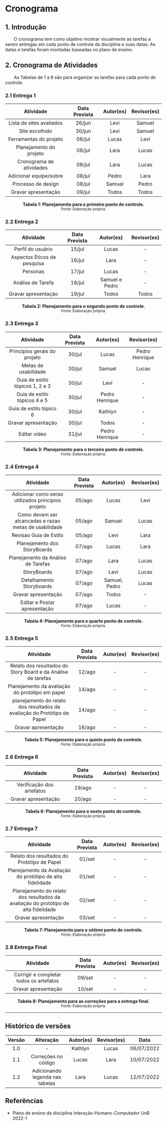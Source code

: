 # Cronograma

## 1. Introdução

&emsp;&emsp;O cronograma tem como objetivo mostrar visualmente as tarefas a serem entregas em cada ponto de controle da disciplina e suas datas. As datas e tarefas foram montadas baseadas no  plano de ensino.

## 2. Cronograma de Atividades

&emsp;&emsp;As Tabelas de 1 a 8 são para organizar as tarefas para cada ponto de controle.

### 2.1 Entrega 1

|           Atividade          |    Data  Prevista  |  Autor(es) | Revisor(es) |
|:----------------------------:|:----------:| :--------: | :---------: |
| Lista de sites avaliados     |        26/jun    | Levi | Samuel |
|        Site escolhido        |   30/jun     | Levi | Samuel |
|    Ferramentas do projeto    |   08/jul  | Lucas | Levi |
|     Planejamento do projeto  |    08/jul| Lara | Lucas |
|     Cronograma de atividades |    08/jul| Lara | Lucas |
|    Adicionar equipe/sobre    |    08/jul| Pedro | Lara |
|         Processo de design   |  08/jul| Samuel | Pedro |
|      Gravar apresentação     |  09/jul| Todos | Todos |

<figcaption align='center'>
    <b>Tabela 1: Planejamento para o primeiro ponto de controle.</b>
    <br><small>Fonte: Elaboração própria.</small>
</figcaption>

### 2.2 Entrega 2

|           Atividade          |    Data  Prevista  | Autor(es) | Revisor(es) |
|:----------------------------:|:----------:| :-------: | :---------: |
| Perfil do usuário    |        15/jul    | Lucas | - |
|        Aspectos Éticos de pesquisa       |   16/jul     | Lara | - |
|    Personas    |   17/jul  | Lucas | - |
|     Análise de Tarefa  |    18/jul| Samuel e Pedro | - |
|      Gravar apresentação     |  19/jul| Todos | Todos |

<figcaption align='center'>
    <b>Tabela 2: Planejamento para o segundo ponto de controle.</b>
    <br><small>Fonte: Elaboração própria.</small>
</figcaption>

### 2.3 Entrega 3

|           Atividade          |    Data Prevista    | Autor(es) | Revisor(es) |
|:----------------------------:|:----------:| :-------: | :---------: |
| Princípios gerais do projeto    |        30/jul    | Lucas | Pedro Henrique |
|        Metas de usabilidade       |   30/jul     | Samuel | Lucas |
|    Guia de estilo tópicos 1, 2  e  3  |   30/jul  | Levi | - |
|    Guia de estilo tópicos 4 e 5  |   30/jul  | Pedro Henrique | - |
|    Guia de estilo tópico 6  |   30/jul  | Kathlyn | - |
|      Gravar apresentação     |  30/jul| Todos | - |
|      Editar vídeo     |  31/jul| Pedro Henrique | - |

<figcaption align='center'>
    <b>Tabela 3: Planejamento para o terceiro ponto de controle.</b>
    <br><small>Fonte: Elaboração própria.</small>
</figcaption>

### 2.4 Entrega 4

|           Atividade          |    Data Prevista   | Autor(es) | Revisor(es) |
|:----------------------------:|:----------:|  :-------: | :---------: |
| Adicionar como serao utilizados principios projeto    |        05/ago    | Lucas | Levi |
| Como devem ser alcancadas e razao metas de usabilidade    |        05/ago    | Samuel | Lucas |
| Revisao Guia de Estilo    |        05/ago    | Levi | Lara |
| Planejamento dos StoryBoards    |        07/ago    | Lucas | Lara |
| Planejamento da Análise de Tarefas    |        07/ago    | Lara | Lucas |
| StoryBoards    |        07/ago    | Levi | Lucas |
| Detalhamento Storyboards    |        07/ago    | Samuel, Pedro | Lucas |
|      Gravar apresentação     |  07/ago | Todos | - |
|      Editar e Postar apresentação     |  07/ago | Lucas | - |

<figcaption align='center'>
    <b>Tabela 4: Planejamento para o quarto ponto de controle.</b>
    <br><small>Fonte: Elaboração própria.</small>
</figcaption>

### 2.5 Entrega 5

|           Atividade          |    Data Prevista   | Autor(es) | Revisor(es) |
|:----------------------------:|:----------:|  :-------: | :---------: |
| Relato dos resultados do Story Board e da Análise de tarefas    |        12/ago    |- | - |
|    Planejamento da avaliação do protótipo em papel    |   14/ago  |- | - |
|     planejamento do relato dos resultados da avaliação do Protótipo de Papel  |    14/ago|- | - |
|      Gravar apresentação     |  16/ago|- | - |

<figcaption align='center'>
    <b>Tabela 5: Planejamento para o quinto ponto de controle.</b>
    <br><small>Fonte: Elaboração própria.</small>
</figcaption>

### 2.6 Entrega 6

|           Atividade          |    Data Prevista   | Autor(es) | Revisor(es) |
|:----------------------------:|:----------:|  :-------: | :---------: |
| Verificação dos artefatos     |        19/ago    |- | - |
|      Gravar apresentação     |  20/ago |- | - |

<figcaption align='center'>
    <b>Tabela 6: Planejamento para o sexto ponto de controle.</b>
    <br><small>Fonte: Elaboração própria.</small>
</figcaption>

### 2.7 Entrega 7

|           Atividade          |    Data Prevista   | Autor(es) | Revisor(es) |
|:----------------------------:|:----------:|  :-------: | :---------: |
|  Relato dos resultados do Protótipo de Papel     |        01/set    | - | - |
|      Planejamento da Avaliação do protótipo de alta fidelidade       |   01/set     | - | - |
|     Planejamento do relato dos resultados da avaliação do protótipo de alta fidelidade   |   02/set  | - | - |
|     Gravar apresentação  |    03/set| - | - |

<figcaption align='center'>
    <b>Tabela 7: Planejamento para o sétimo ponto de controle.</b>
    <br><small>Fonte: Elaboração própria.</small>
</figcaption>

### 2.8 Entrega Final

|           Atividade          |    Data Prevista   | Autor(es) | Revisor(es) |
|:----------------------------:|:----------:|  :-------: | :---------: |
| Corrigir e completar todos os artefatos     |        09/set    | - | - |
|      Gravar apresentação     |  10/set| - | - |

<figcaption align='center'>
    <b>Tabela 8: Planejamento para as correções para a entrega final.</b>
    <br><small>Fonte: Elaboração própria.</small>
</figcaption>

---

## Histórico de versões

| Versão |                Alteração               | Autor(es) |         Revisor(es)        |  Data |
|:------:|:--------------------------------------:|:-----------:|:----------------------:|:-----:|
|   1.0  |                    -                   |    Kathlyn    | Lucas | 06/07/2022 |
|   1.1  |   Correções no código                  |    Lucas    | Lara  | 10/07/2022 |
|   1.2  |   Adicionando legenda nas tabelas      | Lara | Lucas | 12/07/2022 |

## Referências

- Plano de ensino da disciplina Interação-Humano-Computador UnB 2022-1